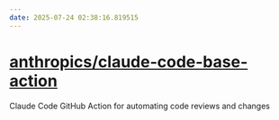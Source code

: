 ```yaml
---
date: 2025-07-24 02:38:16.819515
---
```


# [anthropics/claude-code-base-action](https://github.com/anthropics/claude-code-base-action)

Claude Code GitHub Action for automating code reviews and changes